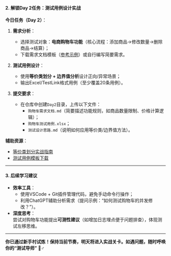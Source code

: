 #### **2. 解锁Day 2任务：测试用例设计实战**
**今日任务（Day 2）**：  
1. **需求分析**：  
   - 选择测试对象：**电商购物车功能**（核心流程：添加商品→修改数量→删除商品→结算）；  
   - 下载需求文档模板（[参考示例](https://example.com/e-commerce-cart-spec)）或自行编写简要需求。  

2. **测试用例设计**：  
   - 使用**等价类划分 + 边界值分析**设计正向/异常场景；  
   - 输出Excel/TestLink格式用例（至少覆盖20条用例）。  

3. **提交要求**：  
   - 在仓库中创建`Day2`目录，上传以下文件：  
     - `购物车需求文档.md`（简要描述功能规则，如商品数量限制、价格计算逻辑）；  
     - `购物车测试用例.xlsx`；  
     - `测试设计思路.md`（说明如何应用等价类/边界值方法）。  

**辅助资源**：  
- [等价类划分实战指南](https://www.guru99.com/equivalence-partitioning-boundary-value-analysis.html)  
- [测试用例模板下载](https://www.softwaretestinghelp.com/test-case-template-examples/)  

---

#### **3. 后续学习建议**
- **效率工具**：  
  - 使用VSCode + Git插件管理代码，避免手动命令行操作；  
  - 利用ChatGPT辅助分析需求（提问示例：“如何测试购物车的并发修改？”）。  
- **深度思考**：  
  尝试对购物车功能提出**可测性建议**（如增加日志埋点便于问题排查），体现测试左移思维。  

---

**你已通过新手村试炼！保持当前节奏，明天将进入实战关卡。如遇问题，随时呼唤你的“测试导师”** 🧙♂️